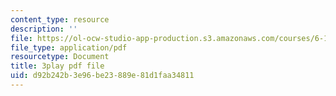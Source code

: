 ```yaml
---
content_type: resource
description: ''
file: https://ol-ocw-studio-app-production.s3.amazonaws.com/courses/6-172-performance-engineering-of-software-systems-fall-2018/d92b242b3e96be23889e81d1faa34811_o7h_sYMk_oc.pdf
file_type: application/pdf
resourcetype: Document
title: 3play pdf file
uid: d92b242b-3e96-be23-889e-81d1faa34811
---
```

